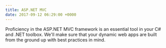```yaml
---
title: ASP.NET MVC
date: 2017-09-12 06:29:00 +0000
---
```


Proficiency in the ASP.NET MVC framework is an essential tool in your C# and .NET toolbox. We'll make sure that your dynamic web apps are built from the ground up with best practices in mind.
